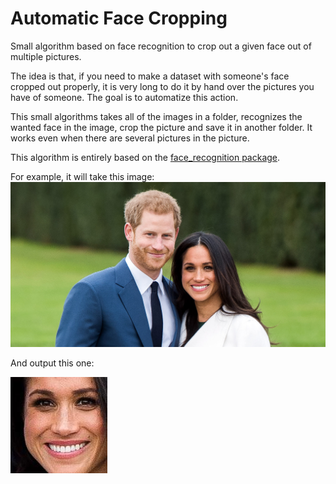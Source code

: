 # Automatic Face Cropping
Small algorithm based on face recognition to crop out a given face out of multiple pictures.

The idea is that, if you need to make a dataset with someone's face cropped out properly, it is very long to do it by hand over the pictures you have of someone. The goal is to automatize this action.

This small algorithms takes all of the images in a folder, recognizes the wanted face in the image, crop the picture and save it in another folder. It works even when there are several pictures in the picture.

This algorithm is entirely based on the [face_recognition package](https://face-recognition.readthedocs.io/en/latest/face_recognition.html).

For example, it will take this image:
![Meghan Markle and prince Harry](/harry-meghan.jpg)

And output this one:

![Meghan Markle's face cropped](/0.jpg)
